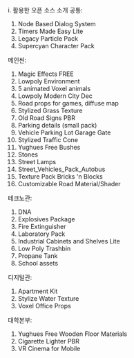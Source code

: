 i. 활용한 오픈 소스 소개
공통:
1. Node Based Dialog System
2. Timers Made Easy Lite
3. Legacy Particle Pack
4. Supercyan Character Pack

메인씬:
1. Magic Effects FREE
2. Lowpoly Environment
3. 5 animated Voxel animals
4. Lowpoly Modern City Dec
5. Road props for games, diffuse map
6. Stylized Grass Texture
7. Old Road Signs PBR
8. Parking details (small pack)
9. Vehicle Parking Lot Garage Gate 
10. Stylized Traffic Cone
11. Yughues Free Bushes
12. Stones
13. Street Lamps
14. Street_Vehicles_Pack_Autobus
15. Texture Pack Bricks 'n Blocks
16. Customizable Road Material/Shader

테크노관:
1. DNA
2. Explosives Package
3. Fire Extinguisher
4. Laboratory Pack
5. Industrial Cabinets and Shelves Lite
6. Low Poly Trashbin
7. Propane Tank
8. School assets

디지털관:
1. Apartment Kit
2. Stylize Water Texture
3. Voxel Office Props

대학본부:
1. Yughues Free Wooden Floor Materials
2. Cigarette Lighter PBR
3. VR Cinema for Mobile
